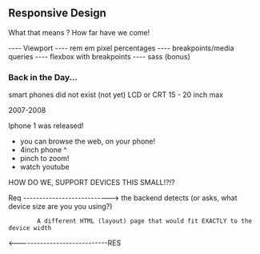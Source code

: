 
## Responsive Design

What that means ?  How far have we come!

---- Viewport 
---- rem em pixel percentages
---- breakpoints/media queries
---- flexbox with breakpoints
---- sass (bonus)


### Back in the Day...

smart phones did not exist (not yet)
LCD or CRT 15 - 20 inch max 

2007-2008

Iphone 1 was released!

- you can browse the web, on your phone!
- 4inch phone ^
- pinch to zoom!
- watch youtube


HOW DO WE, SUPPORT DEVICES THIS SMALL!?!?

Req ---------------------------> the backend detects (or asks, what device size are you you using?)

            A different HTML (layout) page that would fit EXACTLY to the device width
<----------------------------RES

